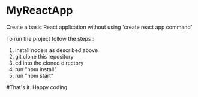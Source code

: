 # MyReactApp

Create a basic React application without using 'create react app command'

To run the project follow the steps :

1) install nodejs as described above
2) git clone this repository
3) cd into the cloned directory
4) run "npm install"
5) run "npm start"

#That's it. Happy coding